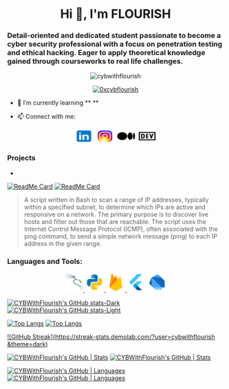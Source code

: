<!--- <img align="right" src="/assets/images/icons8-santa-100.png" alt="cybwithflourish" height="50" width="45" /> --->

<h1 align="center">Hi 👋, I'm FLOURISH</h1> 
<h3 align="left">Detail-oriented and dedicated student passionate to become a cyber security professional with a focus on penetration testing and ethical hacking. Eager to apply theoretical knowledge gained through courseworks to real life challenges.</h3>

<p align="center"> <img src="https://komarev.com/ghpvc/?username=cybwithflourish&label=Profile%20views&color=0e75b6&style=flat" alt="cybwithflourish" /> </p>

<p align="center"> <a href="https://twitter.com/0xcybflourish" target="blank"><img src="https://img.shields.io/twitter/follow/0xcybflourish?logo=twitter&style=for-the-badge" alt="0xcybflourish" /></a> </p>

- 🌱 I’m currently learning ** **

- 📫 Connect with me:

<p align="center">
<a href="https://linkedin.com/in/cybflourish/" target="blank"><img align="center" src="/images/icons8-linkedin.svg" alt="CYBFlourish" height="35" width="45" /></a>
<a href="https://instagram.com/cybflourish/" target="blank"><img align="center" src="/images/icons8-instagram.svg" alt="cybflourish" height="35" width="45" /></a>
<a href="https://medium.com/cybwithflourish/" target="blank"><img align="center" src="/images/icons8-medium.svg" alt="cybwithflourish" height="35" width="45" /></a>
<a href="https://dev.to/cybwithflourish/" target="blank"><img align="center" src="/images/icons8-dev.svg" alt="cybwithflourish" height="35" width="45" /></a>
</p>

 <!--- **project.samclak@gmail.com** --->

### Projects
-
[![ReadMe Card](https://github-readme-stats.vercel.app/api/pin/?username=CYBWithFlourish&repo=IP-Sweeper-Script&theme=dark#gh-dark-mode-only)](https://github.com/CYBWithFlourish/IP-Sweeper-Script.git#gh-dark-mode-only)
[![ReadMe Card](https://github-readme-stats.vercel.app/api/pin/?username=CYBWithFlourish&repo=IP-Sweeper-Script&theme=light#gh-light-mode-only)](https://github.com/CYBWithFlourish/IP-Sweeper-Script.git#gh-light-mode-only)
> A script written in Bash to scan a range of IP addresses, typically within a specified subnet, to determine which IPs are active and responsive on a network. The primary purpose is to discover live hosts and filter out those that are reachable. The script uses the Internet Control Message Protocol (ICMP), often associated with the ping command, to send a simple network message (ping) to each IP address in the given range.

<!-- ### Blogs posts -->
<!-- BLOG-POST-LIST:START -->
<!-- BLOG-POST-LIST:END -->

<h3 align="left">Languages and Tools:</h3>

<p align="center"> 
<a href="https://kali.org/" target="_blank" rel="noreferrer"> <img src="/images/icons8-kali-linux.svg" alt="kali-linux" width="45" height="45"/> </a> 
<a href="https://www.python.org" target="_blank" rel="noreferrer"> <img src="/images/icons8-python.svg" alt="python" width="45" height="45"/> </a>
<a href="https://firebase.google.com/" target="_blank" rel="noreferrer"> <img src="/images/icons8-firebase.svg" alt="firebase" width="45" height="45"/> </a>
<a href="https://flutter.dev" target="_blank" rel="noreferrer"> <img src="/images/icons8-flutter.svg" alt="flutter" width="45" height="45"/></a>
<a href="https://dart.dev" target="_blank" rel="noreferrer"> <img src="/images/icons8-dart.svg" alt="dart" width="45" height="45"/> </a> 
</p>

[![CYBWithFlourish's GitHub stats-Dark](https://github-readme-stats.vercel.app/api?username=cybwithflourish&show_icons=true&theme=dark#gh-dark-mode-only)](https://github.com/anuraghazra/github-readme-stats#gh-dark-mode-only)
[![CYBWithFlourish's GitHub stats-Light](https://github-readme-stats.vercel.app/api?username=cybwithflourish&show_icons=true&theme=default#gh-light-mode-only)](https://github.com/anuraghazra/github-readme-stats#gh-light-mode-only)

[![Top Langs](https://github-readme-stats.vercel.app/api/top-langs/?username=CYBWithFlourish&locale=en&layout=compact&theme=dark#gh-dark-mode-only)](https://github-readme-stats.vercel.app/api/top-langs/?username=CYBWithFlourish#gh-dark-mode-only)
[![Top Langs](https://github-readme-stats.vercel.app/api/top-langs/?username=CYBWithFlourish&locale=en&layout=compact&theme=light#gh-light-mode-only)](https://github-readme-stats.vercel.app/api/top-langs/?username=CYBWithFlourish#gh-light-mode-only)

[![GitHub Streak](https://streak-stats.demolab.com/?user=cybwithflourish &theme=dark)](https://git.io/streak-stats)

[![CYBWithFlourish's GitHub | Stats](https://stats.quira.sh/CYBWithFlourish/github?theme=dark#gh-dark-mode-only)](https://quira.sh?utm_source=widgets&utm_campaign=CYBWithFlourish#gh-dark-mode-only)
[![CYBWithFlourish's GitHub | Stats](https://stats.quira.sh/CYBWithFlourish/github?theme=light#gh-light-mode-only)](https://quira.sh?utm_source=widgets&utm_campaign=CYBWithFlourish#gh-light-mode-only)

[![CYBWithFlourish's GitHub | Languages](https://stats.quira.sh/CYBWithFlourish/languages-over-time?theme=dark#gh-dark-mode-only)](https://quira.sh?utm_source=widgets&utm_campaign=CYBWithFlourish#gh-dark-mode-only)
[![CYBWithFlourish's GitHub | Languages](https://stats.quira.sh/CYBWithFlourish/languages-over-time?theme=light#gh-light-mode-only)](https://quira.sh?utm_source=widgets&utm_campaign=CYBWithFlourish#gh-light-mode-only)
